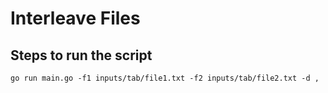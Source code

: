 # Interleave Files

## Steps to run the script

`
go run main.go -f1 inputs/tab/file1.txt -f2 inputs/tab/file2.txt -d ,
`